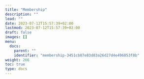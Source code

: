```yaml
---
title: "Membership"
description: ""
lead: ""
date: 2023-07-12T15:57:39+02:00
lastmod: 2023-07-12T15:57:39+02:00
draft: false
images: []
menu:
  docs:
    parent: ""
    identifier: "membership-3451cb87e83d83a26d27d4e496853f8b"
weight: 266
toc: true
type: docs
---
```

